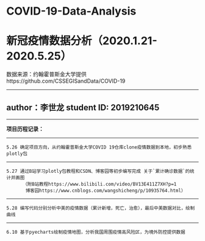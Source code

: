 # COVID-19-Data-Analysis
新冠疫情数据分析（2020.1.21-2020.5.25）
==========================================
数据来源：约翰霍普斯金大学提供https://github.com/CSSEGISandData/COVID-19

---
author：李世龙            student ID: 2019210645
----------------------------------------------------------------------------

---
**项目历程记录：**

---
    5.26 确定项目方向，从约翰霍普斯金大学COVID 19仓库clone疫情数据到本地，初步熟悉plotly包
    
---
    5.27 通过B站学习plotly包教程和CSDN、博客园等初步编写完成 关于`累计确诊数据`的统计并画图
          （附B站教程https://www.bilibili.com/video/BV13E411Z7XH?p=1
           博客园https://www.cnblogs.com/wangshicheng/p/10935764.html）
           
---
    5.28 编写代码分别分析中美的疫情数据（累计新增，死亡，治愈），最后中美数据对比，绘制曲线 

---
    6.10 基于pyecharts绘制疫情地图，分析我国周围疫情高风险区，为境外防控提供数据
